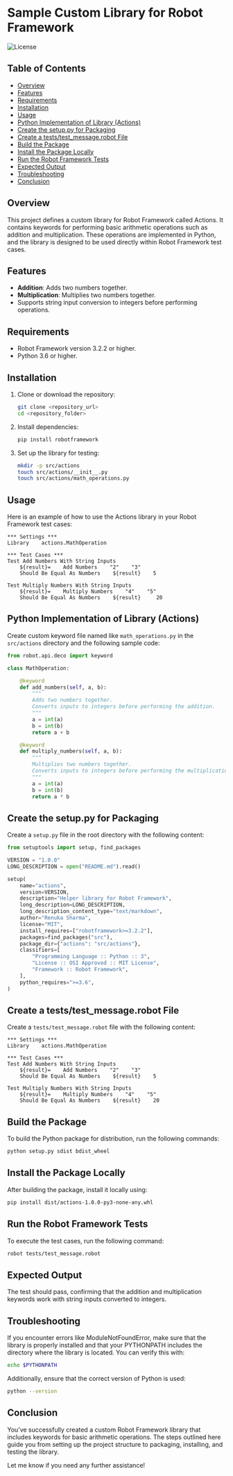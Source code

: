 # Sample Custom Library for Robot Framework

![License](https://img.shields.io/badge/license-MIT-blue)

## Table of Contents

- [Overview](#overview)
- [Features](#features)
- [Requirements](#requirements)
- [Installation](#installation)
- [Usage](#usage)
- [Python Implementation of Library (Actions)](#python-implementation-of-library-actions)
- [Create the setup.py for Packaging](#create-the-setuppy-for-packaging)
- [Create a tests/test_message.robot File](#create-a-testsmessagerobot-file)
- [Build the Package](#build-the-package)
- [Install the Package Locally](#install-the-package-locally)
- [Run the Robot Framework Tests](#run-the-robot-framework-tests)
- [Expected Output](#expected-output)
- [Troubleshooting](#troubleshooting)
- [Conclusion](#conclusion)

## Overview

This project defines a custom library for Robot Framework called Actions. It contains keywords for performing basic arithmetic operations such as addition and multiplication. These operations are implemented in Python, and the library is designed to be used directly within Robot Framework test cases.

## Features

- **Addition**: Adds two numbers together.
- **Multiplication**: Multiplies two numbers together.
- Supports string input conversion to integers before performing operations.

## Requirements

- Robot Framework version 3.2.2 or higher.
- Python 3.6 or higher.

## Installation

1. Clone or download the repository:
   ```sh
   git clone <repository_url>
   cd <repository_folder>
   ```
2. Install dependencies:
   ```sh
   pip install robotframework
   ```
3. Set up the library for testing:
   ```sh
   mkdir -p src/actions
   touch src/actions/__init__.py
   touch src/actions/math_operations.py
   ```

## Usage

Here is an example of how to use the Actions library in your Robot Framework test cases:

```robot
*** Settings ***
Library    actions.MathOperation

*** Test Cases ***
Test Add Numbers With String Inputs
    ${result}=    Add Numbers    "2"    "3"
    Should Be Equal As Numbers    ${result}    5

Test Multiply Numbers With String Inputs
    ${result}=    Multiply Numbers    "4"    "5"
    Should Be Equal As Numbers    ${result}     20
```

## Python Implementation of Library (Actions)

Create custom keyword file named like `math_operations.py` in the `src/actions` directory and the following sample code:

```python
from robot.api.deco import keyword

class MathOperation:

    @keyword
    def add_numbers(self, a, b):
        """
        Adds two numbers together.
        Converts inputs to integers before performing the addition.
        """
        a = int(a)
        b = int(b)
        return a + b

    @keyword
    def multiply_numbers(self, a, b):
        """
        Multiplies two numbers together.
        Converts inputs to integers before performing the multiplication.
        """
        a = int(a)
        b = int(b)
        return a * b
```

## Create the setup.py for Packaging

Create a `setup.py` file in the root directory with the following content:

```python
from setuptools import setup, find_packages

VERSION = "1.0.0"
LONG_DESCRIPTION = open("README.md").read()

setup(
    name="actions",
    version=VERSION,
    description="Helper library for Robot Framework",
    long_description=LONG_DESCRIPTION,
    long_description_content_type="text/markdown",
    author="Renuka Sharma",
    license="MIT",
    install_requires=["robotframework>=3.2.2"],
    packages=find_packages("src"),
    package_dir={"actions": "src/actions"},
    classifiers=[
        "Programming Language :: Python :: 3",
        "License :: OSI Approved :: MIT License",
        "Framework :: Robot Framework",
    ],
    python_requires=">=3.6",
)
```

## Create a tests/test_message.robot File

Create a `tests/test_message.robot` file with the following content:

```robot
*** Settings ***
Library    actions.MathOperation

*** Test Cases ***
Test Add Numbers With String Inputs
    ${result}=    Add Numbers    "2"    "3"
    Should Be Equal As Numbers    ${result}    5

Test Multiply Numbers With String Inputs
    ${result}=    Multiply Numbers    "4"    "5"
    Should Be Equal As Numbers    ${result}    20
```

## Build the Package

To build the Python package for distribution, run the following commands:

```sh
python setup.py sdist bdist_wheel
```

## Install the Package Locally

After building the package, install it locally using:

```sh
pip install dist/actions-1.0.0-py3-none-any.whl
```

## Run the Robot Framework Tests

To execute the test cases, run the following command:

```sh
robot tests/test_message.robot
```

## Expected Output

The test should pass, confirming that the addition and multiplication keywords work with string inputs converted to integers.

## Troubleshooting

If you encounter errors like ModuleNotFoundError, make sure that the library is properly installed and that your PYTHONPATH includes the directory where the library is located. You can verify this with:

```sh
echo $PYTHONPATH
```

Additionally, ensure that the correct version of Python is used:

```sh
python --version
```

## Conclusion

You’ve successfully created a custom Robot Framework library that includes keywords for basic arithmetic operations. The steps outlined here guide you from setting up the project structure to packaging, installing, and testing the library.

Let me know if you need any further assistance!
